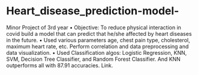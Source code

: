 # Heart_disease_prediction-model-
Minor Project of 3rd year
• Objective: To reduce physical interaction in covid build a model that can predict that he/she affected by heart diseases in the future.
• Used various parameters age, chest pain type, cholesterol, maximum heart rate, etc. Perform correlation and data preprocessing and data visualization.
• Used Classification algos: Logistic Regression, KNN, SVM, Decision Tree Classifier, and Random Forest Classifier. And KNN outperforms all with 87.91 accuracies. Link.




